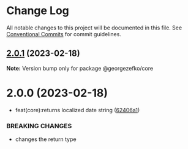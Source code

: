 # Change Log

All notable changes to this project will be documented in this file.
See [Conventional Commits](https://conventionalcommits.org) for commit guidelines.

## [2.0.1](https://github.com/georgezefko/DB_migrations_monorepo/compare/@georgezefko/core@2.0.0...@georgezefko/core@2.0.1) (2023-02-18)

**Note:** Version bump only for package @georgezefko/core

# 2.0.0 (2023-02-18)

- feat(core):returns localized date string ([62406a1](https://github.com/georgezefko/DB_migrations_monorepo/commit/62406a1184791e43c862db3369d357679efbaa71))

### BREAKING CHANGES

- changes the return type
